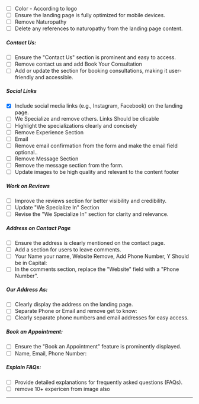- [ ] Color - According to logo
- [ ] Ensure the landing page is fully optimized for mobile devices.
- [ ] Remove Naturopathy
- [ ] Delete any references to naturopathy from the landing page content.
##### Contact Us:
- [ ] Ensure the "Contact Us" section is prominent and easy to access.
- [ ] Remove contact us and add Book Your Consultation
- [ ] Add or update the section for booking consultations, making it user-friendly and
accessible.
##### Social Links
- [x] Include social media links (e.g., Instagram, Facebook) on the landing page.
- [ ] We Specialize and remove others. Links Should be clicable
- [ ] Highlight the specializations clearly and concisely
- [ ] Remove Experience Section
- [ ] Email
- [ ] Remove email confirmation from the form and make the email field optional..
- [ ] Remove Message Section
- [ ] Remove the message section from the form.
- [ ] Update images to be high quality and relevant to the content footer
##### Work on Reviews
- [ ] Improve the reviews section for better visibility and credibility.
- [ ] Update "We Specialize In" Section
- [ ] Revise the "We Specialize In" section for clarity and relevance.
##### Address on Contact Page
- [ ] Ensure the address is clearly mentioned on the contact page.
- [ ] Add a section for users to leave comments.
- [ ] Your Name your name, Website Remove, Add Phone Number, Y Should be in
Capital:
- [ ] In the comments section, replace the "Website" field with a "Phone
Number".
##### Our Address As:
- [ ] Clearly display the address on the landing page.
- [ ] Separate Phone or Email and remove get to know:
- [ ] Clearly separate phone numbers and email addresses for easy access.
##### Book an Appointment:
- [ ] Ensure the "Book an Appointment" feature is prominently displayed.
- [ ] Name, Email, Phone Number:
##### Explain FAQs:
- [ ] Provide detailed explanations for frequently asked questions (FAQs).
- [ ] remove 10+ expericen from image also
--------------------------------------------------------
